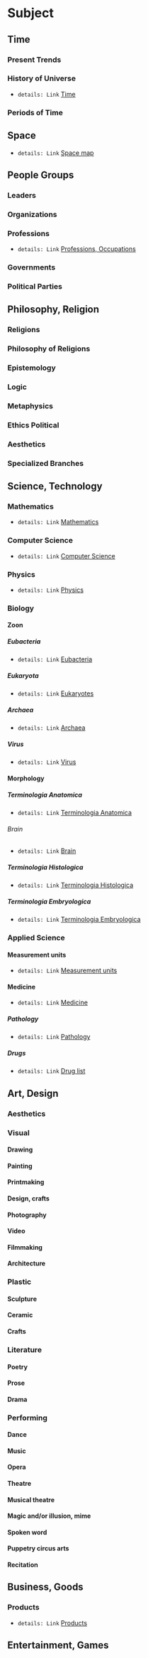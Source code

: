 # Subject 
## Time 

### Present Trends 
### History of Universe 
+ ```details: Link``` [Time](md.html?check=true&url=subject/data/eng/time.md)

### Periods of Time 
## Space
+ ```details: Link``` [Space map](md.html?check=true&url=subject/data/eng/space-map.md)

## People Groups 
### Leaders 
### Organizations 
### Professions
+ ```details: Link``` [Professions, Occupations](md.html?check=true&url=subject/data/eng/professions.md)

### Governments 
### Political Parties 
## Philosophy, Religion 
### Religions 
### Philosophy of Religions 
### Epistemology 
### Logic 
### Metaphysics 
### Ethics Political 
### Aesthetics 
### Specialized Branches 
## Science, Technology 
### Mathematics
+ ```details: Link``` [Mathematics](md.html?check=true&url=subject/data/eng/msc2010.md)

### Computer Science
+ ```details: Link``` [Computer Science](md.html?check=true&url=subject/data/eng/computing.md)

### Physics
+ ```details: Link``` [Physics](md.html?check=true&url=subject/data/eng/aip.md)

### Biology
#### Zoon
##### Eubacteria
+ ```details: Link``` [Eubacteria](md.html?check=true&url=subject/data/eng/bacteria.md)

##### Eukaryota
+ ```details: Link``` [Eukaryotes](md.html?check=true&url=subject/data/eng/eukaryota.md)

##### Archaea
+ ```details: Link``` [Archaea](md.html?check=true&url=subject/data/eng/archaea.md)

##### Virus
+ ```details: Link``` [Virus](md.html?check=true&url=subject/data/eng/viruses.md)


#### Morphology
##### Terminologia Anatomica
+ ```details: Link``` [Terminologia Anatomica](md.html?check=true&url=subject/data/eng/terminologia-anatomica.md)

###### Brain
+ ```details: Link``` [Brain](md.html?check=true&url=subject/data/eng/brain.md)

##### Terminologia Histologica
+ ```details: Link``` [Terminologia Histologica](md.html?check=true&url=subject/data/eng/terminologia-histologica.md)

##### Terminologia Embryologica
+ ```details: Link``` [Terminologia Embryologica](md.html?check=true&url=subject/data/eng/terminologia-embryologica.md)

### Applied Science
#### Measurement units
+ ```details: Link``` [Measurement units](md.html?check=true&url=subject/data/eng/units.md#time)

#### Medicine
+ ```details: Link``` [Medicine](md.html?check=true&url=subject/data/eng/medicine.md)

##### Pathology
+ ```details: Link``` [Pathology](md.html?check=true&url=subject/data/eng/pathology.md)

##### Drugs
+ ```details: Link``` [Drug list](md.html?check=true&url=subject/data/eng/atc.md)

## Art, Design 
### Aesthetics
### Visual
#### Drawing
#### Painting
#### Printmaking
#### Design, crafts
#### Photography
#### Video
#### Filmmaking
#### Architecture

### Plastic
#### Sculpture
#### Ceramic
#### Crafts

### Literature
#### Poetry
#### Prose
#### Drama

### Performing
#### Dance
#### Music
#### Opera
#### Theatre
#### Musical theatre
#### Magic and/or illusion, mime
#### Spoken word
#### Puppetry circus arts
#### Recitation


## Business, Goods 

### Products
+ ```details: Link``` [Products](md.html?check=true&url=subject/data/eng/products.md)

## Entertainment, Games 